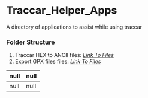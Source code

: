 # Traccar_Helper_Apps
A directory of applications to assist while using traccar

### Folder Structure

1. Traccar HEX to ANCII files: *[Link To Files](https://github.com/Cale-Torino/Traccar_Helper_Apps/tree/main/1.%20Traccar%20HEX%20to%20ANCII)*
2. Export GPX files files: *[Link To Files](https://github.com/Cale-Torino/Traccar_Helper_Apps/tree/main/2.%20Export%20GPX%20files)*

|null|null|
| :------------| :------------ |
|null|null|
